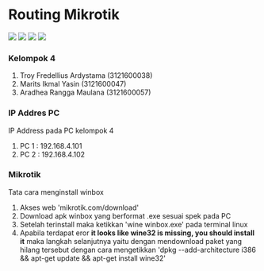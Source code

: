 # Routing Mikrotik
![](https://img.shields.io/badge/GitHub-100000?style=for-the-badge&logo=github&logoColor=white)
![](https://img.shields.io/badge/Ubuntu-E95420?style=for-the-badge&logo=ubuntu&logoColor=white)
![](https://img.shields.io/badge/Debian-A81D33?style=for-the-badge&logo=debian&logoColor=white)
![](https://img.shields.io/badge/VirtualBox-21416b?style=for-the-badge&logo=VirtualBox&logoColor=white)

### Kelompok 4
1. Troy Fredellius Ardystama (3121600038)
2. Marits Ikmal Yasin (3121600047)
3. Aradhea Rangga Maulana (3121600057)

### IP Addres PC 
IP Address pada PC kelompok 4
1. PC 1 : 192.168.4.101
2. PC 2 : 192.168.4.102

### Mikrotik
Tata cara menginstall winbox
1. Akses web 'mikrotik.com/download'
2. Download apk winbox yang berformat .exe sesuai spek pada PC
3. Setelah terinstall maka ketikkan 'wine winbox.exe' pada terminal linux
4. Apabila terdapat eror **it looks like wine32 is missing, you should install it** maka langkah selanjutnya yaitu dengan mendownload paket yang hilang tersebut dengan cara mengetikkan 'dpkg --add-architecture i386 && apt-get update && apt-get install wine32'

